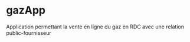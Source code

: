 # gazApp
Application permettant la vente en ligne du gaz en RDC  avec une relation public-fournisseur 

